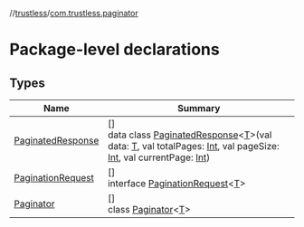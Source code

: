 //[trustless](../../index.md)/[com.trustless.paginator](index.md)

# Package-level declarations

## Types

| Name | Summary |
|---|---|
| [PaginatedResponse](-paginated-response/index.md) | []<br>data class [PaginatedResponse](-paginated-response/index.md)&lt;[T](-paginated-response/index.md)&gt;(val data: [T](-paginated-response/index.md), val totalPages: [Int](https://kotlinlang.org/api/latest/jvm/stdlib/kotlin/-int/index.html), val pageSize: [Int](https://kotlinlang.org/api/latest/jvm/stdlib/kotlin/-int/index.html), val currentPage: [Int](https://kotlinlang.org/api/latest/jvm/stdlib/kotlin/-int/index.html)) |
| [PaginationRequest](-pagination-request/index.md) | []<br>interface [PaginationRequest](-pagination-request/index.md)&lt;[T](-pagination-request/index.md)&gt; |
| [Paginator](-paginator/index.md) | []<br>class [Paginator](-paginator/index.md)&lt;[T](-paginator/index.md)&gt; |
